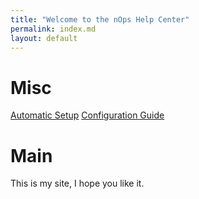 ```yaml
---
title: "Welcome to the nOps Help Center"
permalink: index.md
layout: default
---
```


# Misc
[Automatic Setup](./Onboarding/automatic_setup.md)
[Configuration Guide](./Configurations/onboarding.md)

# Main
This is my site, I hope you like it.